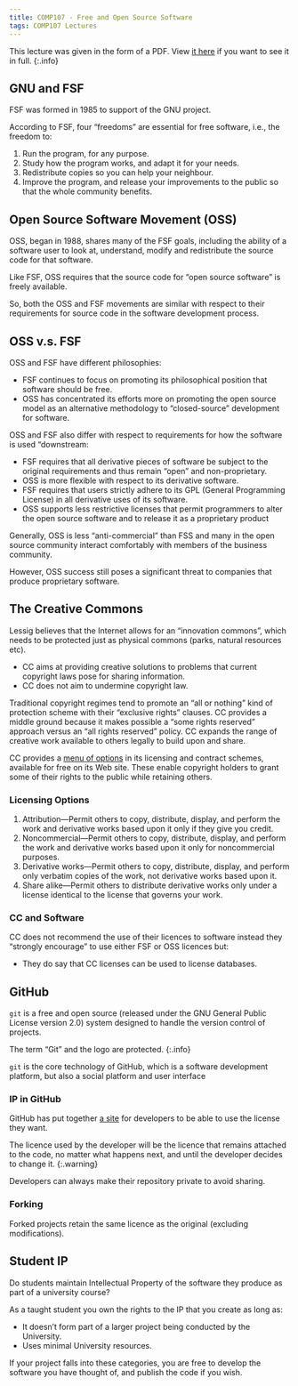 ```yaml
---
title: COMP107 - Free and Open Source Software
tags: COMP107 Lectures
---
```


This lecture was given in the form of a PDF. View [it here]({{site.baseurl}}/assets/COMP107/Lectures/2020-12-18.pdf) if you want to see it in full.
{:.info}

## GNU and FSF
FSF was formed in 1985 to support of the GNU project.

According to FSF, four “freedoms” are essential for free software, i.e., the freedom to:

1. Run the program, for any purpose.
1. Study how the program works, and adapt it for your needs.
1. Redistribute copies so you can help your neighbour.
1. Improve the program, and release your improvements to the public so that the whole community benefits.

## Open Source Software Movement (OSS)
OSS, began in 1988, shares many of the FSF goals, including the ability of a software user to look at, understand, modify and redistribute the source code for that software.

Like FSF, OSS requires that the source code for “open source software” is freely available.

So, both the OSS and FSF movements are similar with respect to their requirements for source code in the software development process.

## OSS v.s. FSF
OSS and FSF have different philosophies:

* FSF continues to focus on promoting its philosophical position that software should be free.
* OSS has concentrated its efforts more on promoting the open source model as an alternative methodology to “closed-source” development for software.

OSS and FSF also differ with respect to requirements for how the software is used “downstream:

* FSF requires that all derivative pieces of software be subject to the original requirements and thus remain “open” and non-proprietary.
* OSS is more flexible with respect to its derivative software.
* FSF requires that users strictly adhere to its GPL (General Programming License) in all derivative uses of its software.
* OSS supports less restrictive licenses that permit programmers to alter the open source software and to release it as a proprietary product

Generally, OSS is less “anti-commercial” than FSS and many in the open source community interact comfortably with members of the business community.

However, OSS success still poses a significant threat to companies that produce proprietary software.

## The Creative Commons
Lessig believes that the Internet allows for an “innovation commons”, which needs to be protected just as physical
commons (parks, natural resources etc).

* CC aims at providing creative solutions to problems that current copyright laws pose for sharing information.
* CC does not aim to undermine copyright law.

Traditional copyright regimes tend to promote an “all or nothing” kind of protection scheme with their “exclusive
rights” clauses. CC provides a middle ground because it makes possible a “some rights reserved” approach versus an “all rights reserved” policy. CC expands the range of creative work available to others legally to build upon and share.

CC provides a [menu of options](https://creativecommons.org/choose/) in its licensing and contract schemes, available for free on its Web site.
These enable copyright holders to grant some of their rights to the public while retaining others.

### Licensing Options

1. Attribution—Permit others to copy, distribute, display, and perform the work and derivative works based upon it only if they give you credit.
2. Noncommercial—Permit others to copy, distribute, display, and perform the work and derivative works based upon it only for noncommercial purposes.
3. Derivative works—Permit others to copy, distribute, display, and perform only verbatim copies of the work, not derivative works based upon it.
4. Share alike—Permit others to distribute derivative works only under a license identical to the license that governs your work.

### CC and Software
CC does not recommend the use of their licences to software instead they “strongly encourage” to use either FSF
or OSS licences but:

* They do say that CC licenses can be used to license databases.

## GitHub
`git` is a free and open source (released under the GNU General Public License version 2.0) system designed to handle the version control of projects. 

The term “Git” and the logo are protected.
{:.info}

`git` is the core technology of GitHub, which is a software development platform, but also a social platform and user interface

### IP in GitHub
GitHub has put together [a site](https://choosealicense.com/) for developers to be able to use the license they want.

The licence used by the developer will be the licence that remains attached to the code, no matter what happens next, and until the developer decides to change it.
{:.warning}

Developers can always make their repository private to avoid sharing.

### Forking
Forked projects retain the same licence as the original (excluding modifications).

## Student IP
Do students maintain Intellectual Property of the software they produce as part of a university course?

As a taught student you own the rights to the IP that you create as long as:

* It doesn’t form part of a larger project being conducted by the University.
* Uses minimal University resources. 

If your project falls into these categories, you are free to develop the software you have thought of, and publish the code if you wish.